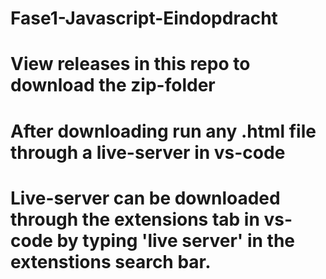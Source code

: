 # Fase1-Javascript-Eindopdracht

# View releases in this repo to download the zip-folder
# After downloading run any .html file through a live-server in vs-code
# Live-server can be downloaded through the extensions tab in vs-code by typing 'live server' in the extenstions search bar.